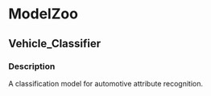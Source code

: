 # ModelZoo

## Vehicle_Classifier

### Description
A classification model for automotive attribute recognition.